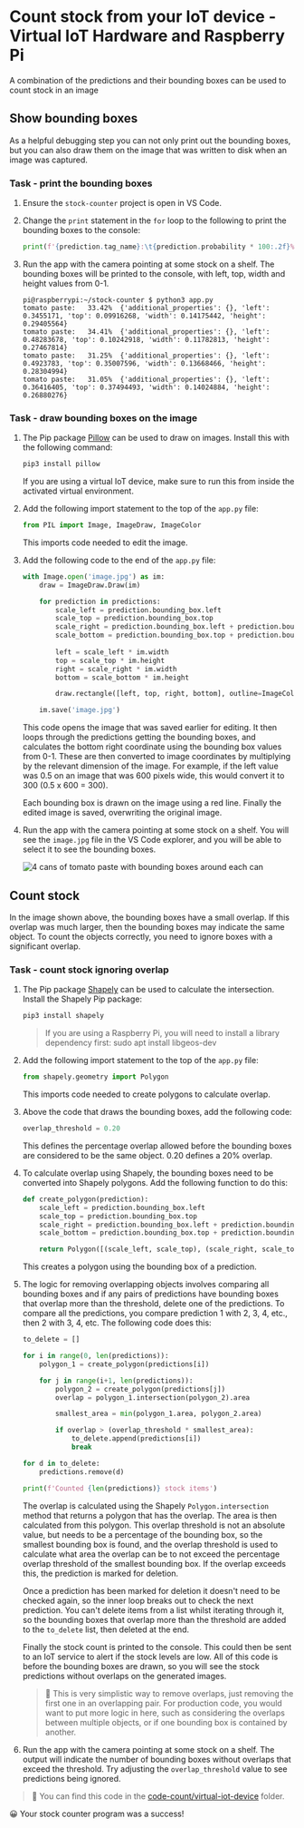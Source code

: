 # Count stock from your IoT device - Virtual IoT Hardware and Raspberry Pi

A combination of the predictions and their bounding boxes can be used to count stock in an image

## Show bounding boxes

As a helpful debugging step you can not only print out the bounding boxes, but you can also draw them on the image that was written to disk when an image was captured.

### Task - print the bounding boxes

1. Ensure the `stock-counter` project is open in VS Code.

1. Change the `print` statement in the `for` loop to the following to print the bounding boxes to the console:

    ```python
    print(f'{prediction.tag_name}:\t{prediction.probability * 100:.2f}%\t{prediction.bounding_box}')
    ```

1. Run the app with the camera pointing at some stock on a shelf. The bounding boxes will be printed to the console, with left, top, width and height values from 0-1.

    ```output
    pi@raspberrypi:~/stock-counter $ python3 app.py 
    tomato paste:   33.42%  {'additional_properties': {}, 'left': 0.3455171, 'top': 0.09916268, 'width': 0.14175442, 'height': 0.29405564}
    tomato paste:   34.41%  {'additional_properties': {}, 'left': 0.48283678, 'top': 0.10242918, 'width': 0.11782813, 'height': 0.27467814}
    tomato paste:   31.25%  {'additional_properties': {}, 'left': 0.4923783, 'top': 0.35007596, 'width': 0.13668466, 'height': 0.28304994}
    tomato paste:   31.05%  {'additional_properties': {}, 'left': 0.36416405, 'top': 0.37494493, 'width': 0.14024884, 'height': 0.26880276}
    ```

### Task - draw bounding boxes on the image

1. The Pip package [Pillow](https://pypi.org/project/Pillow/) can be used to draw on images. Install this with the following command:

    ```sh
    pip3 install pillow
    ```

    If you are using a virtual IoT device, make sure to run this from inside the activated virtual environment.

1. Add the following import statement to the top of the `app.py` file:

    ```python
    from PIL import Image, ImageDraw, ImageColor
    ```

    This imports code needed to edit the image.

1. Add the following code to the end of the `app.py` file:

    ```python
    with Image.open('image.jpg') as im:
        draw = ImageDraw.Draw(im)
    
        for prediction in predictions:
            scale_left = prediction.bounding_box.left
            scale_top = prediction.bounding_box.top
            scale_right = prediction.bounding_box.left + prediction.bounding_box.width
            scale_bottom = prediction.bounding_box.top + prediction.bounding_box.height
            
            left = scale_left * im.width
            top = scale_top * im.height
            right = scale_right * im.width
            bottom = scale_bottom * im.height
    
            draw.rectangle([left, top, right, bottom], outline=ImageColor.getrgb('red'), width=2)
    
        im.save('image.jpg')
    ```

    This code opens the image that was saved earlier for editing. It then loops through the predictions getting the bounding boxes, and calculates the bottom right coordinate using the bounding box values from 0-1. These are then converted to image coordinates by multiplying by the relevant dimension of the image. For example, if the left value was 0.5 on an image that was 600 pixels wide, this would convert it to 300 (0.5 x 600 = 300).

    Each bounding box is drawn on the image using a red line. Finally the edited image is saved, overwriting the original image.

1. Run the app with the camera pointing at some stock on a shelf. You will see the `image.jpg` file in the VS Code explorer, and you will be able to select it to see the bounding boxes.

    ![4 cans of tomato paste with bounding boxes around each can](../../../images/rpi-stock-with-bounding-boxes.jpg)

## Count stock

In the image shown above, the bounding boxes have a small overlap. If this overlap was much larger, then the bounding boxes may indicate the same object. To count the objects correctly, you need to ignore boxes with a significant overlap.

### Task - count stock ignoring overlap

1. The Pip package [Shapely](https://pypi.org/project/Shapely/) can be used to calculate the intersection. Install the Shapely Pip package:

    ```sh
    pip3 install shapely
    ```
    >If you are using a Raspberry Pi, you will need to install a library dependency first: sudo apt install libgeos-dev

1. Add the following import statement to the top of the `app.py` file:

    ```python
    from shapely.geometry import Polygon
    ```

    This imports code needed to create polygons to calculate overlap.

1. Above the code that draws the bounding boxes, add the following code:

    ```python
    overlap_threshold = 0.20
    ```

    This defines the percentage overlap allowed before the bounding boxes are considered to be the same object. 0.20 defines a 20% overlap.

1. To calculate overlap using Shapely, the bounding boxes need to be converted into Shapely polygons. Add the following function to do this:

    ```python
    def create_polygon(prediction):
        scale_left = prediction.bounding_box.left
        scale_top = prediction.bounding_box.top
        scale_right = prediction.bounding_box.left + prediction.bounding_box.width
        scale_bottom = prediction.bounding_box.top + prediction.bounding_box.height
    
        return Polygon([(scale_left, scale_top), (scale_right, scale_top), (scale_right, scale_bottom), (scale_left, scale_bottom)])
    ```

    This creates a polygon using the bounding box of a prediction.

1. The logic for removing overlapping objects involves comparing all bounding boxes and if any pairs of predictions have bounding boxes that overlap more than the threshold, delete one of the predictions. To compare all the predictions, you compare prediction 1 with 2, 3, 4, etc., then 2 with 3, 4, etc. The following code does this:

    ```python
    to_delete = []

    for i in range(0, len(predictions)):
        polygon_1 = create_polygon(predictions[i])
    
        for j in range(i+1, len(predictions)):
            polygon_2 = create_polygon(predictions[j])
            overlap = polygon_1.intersection(polygon_2).area

            smallest_area = min(polygon_1.area, polygon_2.area)
    
            if overlap > (overlap_threshold * smallest_area):
                to_delete.append(predictions[i])
                break
    
    for d in to_delete:
        predictions.remove(d)

    print(f'Counted {len(predictions)} stock items')
    ```

    The overlap is calculated using the Shapely `Polygon.intersection` method that returns a polygon that has the overlap. The area is then calculated from this polygon. This overlap threshold is not an absolute value, but needs to be a percentage of the bounding box, so the smallest bounding box is found, and the overlap threshold is used to calculate what area the overlap can be to not exceed the percentage overlap threshold of the smallest bounding box. If the overlap exceeds this, the prediction is marked for deletion.

    Once a prediction has been marked for deletion it doesn't need to be checked again, so the inner loop breaks out to check the next prediction. You can't delete items from a list whilst iterating through it, so the bounding boxes that overlap more than the threshold are added to the `to_delete` list, then deleted at the end.

    Finally the stock count is printed to the console. This could then be sent to an IoT service to alert if the stock levels are low. All of this code is before the bounding boxes are drawn, so you will see the stock predictions without overlaps on the generated images.

    > 💁 This is very simplistic way to remove overlaps, just removing the first one in an overlapping pair. For production code, you would want to put more logic in here, such as considering the overlaps between multiple objects, or if one bounding box is contained by another.

1. Run the app with the camera pointing at some stock on a shelf. The output will indicate the number of bounding boxes without overlaps that exceed the threshold. Try adjusting the `overlap_threshold` value to see predictions being ignored.

> 💁 You can find this code in the [code-count/virtual-iot-device](code-count/virtual-iot-device) folder.

😀 Your stock counter program was a success!
